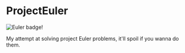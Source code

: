 ProjectEuler
============

![Euler badge!](http://projecteuler.net/profile/m09.png)

My attempt at solving project Euler problems, it'll spoil if you wanna
do them.

